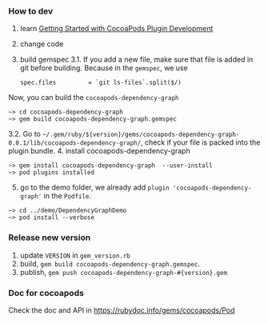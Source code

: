 
### How to dev 

1. learn [Getting Started with CocoaPods Plugin Development](https://medium.com/@vladkorzun/getting-started-with-cocoapods-plugin-development-86cd55bee1b3)

2. change code 
3. build gemspec
3.1. If you add a new file, make sure that file is added in git before building. Because in the `gemspec`, we use 
    ```
    spec.files         = `git ls-files`.split($/)
    ```
Now, you can build the `cocoapods-dependency-graph`
```
~> cd cocoapods-dependency-graph
~> gem build cocoapods-dependency-graph.gemspec
```
3.2. Go to  `~/.gem/ruby/${version}/gems/cocoapods-dependency-graph-0.0.1/lib/cocoapods-dependency-graph/`,  check if your file is packed into the plugin bundle. 
4. install cocoapods-dependency-graph 

```
~> gem install cocoapods-dependency-graph  --user-install
~> pod plugins installed
```

5. go to the demo folder, we already add `plugin 'cocoapods-dependency-graph'` in the `Podfile`. 

```
~> cd ../demo/DependencyGraphDemo
~> pod install --verbose 
```

### Release new version 
1. update `VERSION` in `gem_version.rb` 
2. build, `gem build cocoapods-dependency-graph.gemspec`. 
3. publish, `gem push cocoapods-dependency-graph-#{version}.gem`   
### Doc for cocoapods 

Check the doc and API in https://rubydoc.info/gems/cocoapods/Pod